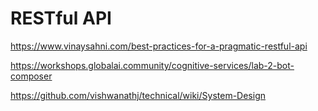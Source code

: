 # RESTful API

https://www.vinaysahni.com/best-practices-for-a-pragmatic-restful-api


https://workshops.globalai.community/cognitive-services/lab-2-bot-composer


https://github.com/vishwanathj/technical/wiki/System-Design
